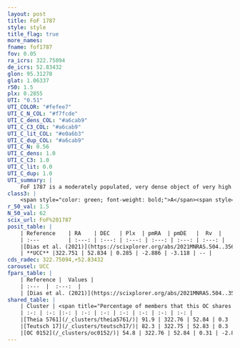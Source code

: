 ```yaml
---
layout: post
title: FoF 1787
style: style
title_flag: true
more_names: 
fname: fof1787
fov: 0.05
ra_icrs: 322.75094
de_icrs: 52.83432
glon: 95.31278
glat: 1.06337
r50: 1.5
plx: 0.2855
UTI: "0.51"
UTI_COLOR: "#fefee7"
UTI_C_N_COL: "#f7fcde"
UTI_C_dens_COL: "#a6cab9"
UTI_C_C3_COL: "#a6cab9"
UTI_C_lit_COL: "#e0a6b3"
UTI_C_dup_COL: "#a6cab9"
UTI_C_N: 0.56
UTI_C_dens: 1.0
UTI_C_C3: 1.0
UTI_C_lit: 0.0
UTI_C_dup: 1.0
UTI_summary: |
    FoF 1787 is a moderately populated, very dense object of very high C3 quality. It is rarely studied in the literature. This object shares a large percentage of members with 3 later reported entries.
class3: |
    <span style="color: green; font-weight: bold;">A</span><span style="color: green; font-weight: bold;">A</span>
r_50_val: 1.5
N_50_val: 62
scix_url: FoF%201787
posit_table: |
    | Reference    | RA    | DEC   | Plx  | pmRA  | pmDE   |  Rv  |
    | :---         | :---: | :---: | :---: | :---: | :---: | :---: |
    |[Dias et al. (2021)](https://scixplorer.org/abs/2021MNRAS.504..356D) | 322.745 | 52.831 | 0.253 | -2.88 | -3.205 | -- |
    | **UCC** |322.751 | 52.834 | 0.285 | -2.886 | -3.118 | -- | 
cds_radec: 322.75094,+52.83432
carousel: UCC
fpars_table: |
    | Reference |  Values |
    | :---  |  :---:  |
    | [Dias et al. (2021)](https://scixplorer.org/abs/2021MNRAS.504..356D) | `Av=3.274, Dist=2920, logage=7.094, [Fe/H]=-0.1` |
shared_table: |
    | Cluster | <span title="Percentage of members that this OC shares with the ones listed">%</span>   | RA   | DEC   | Plx   | pmRA  | pmDE  | Rv | UTI |
    | :-: | :-: |:-: | :-: | :-: | :-: | :-: | :-: | :-: |
    |[Theia 5761](/_clusters/theia5761/)| 91.9 | 322.76 | 52.84 | 0.3 | -2.9 | -3.11 | -- |0.1 |
    |[Teutsch 17](/_clusters/teutsch17/)| 82.3 | 322.75 | 52.83 | 0.3 | -2.9 | -3.11 | -- |0.0 |
    |[OC 0152](/_clusters/oc0152/)| 54.8 | 322.76 | 52.84 | 0.31 | -2.87 | -3.11 | -- |0.01 |
---
```

